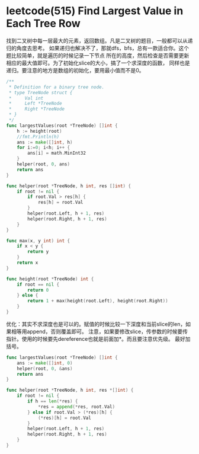 # leetcode(515) Find Largest Value in Each Tree Row

找到二叉树中每一层最大的元素，返回数组。凡是二叉树的题目，一般都可以从递归的角度去思考。
如果递归也解决不了，那就dfs，bfs，总有一款适合你。这个题比较简单，就是遍历的时候记录一下节点
所在的高度，然后检查是否需要更新相应的最大值即可。为了初始化slice的大小，搞了一个求深度的函数，
同样也是递归。要注意的地方是数组的初始化，要用最小值而不是0。

```go
/**
 * Definition for a binary tree node.
 * type TreeNode struct {
 *     Val int
 *     Left *TreeNode
 *     Right *TreeNode
 * }
 */
func largestValues(root *TreeNode) []int {
    h := height(root)
    //fmt.Println(h)
    ans := make([]int, h)
    for i:=0; i<h; i++ {
        ans[i] = math.MinInt32
    }
    helper(root, 0, ans)
    return ans
}

func helper(root *TreeNode, h int, res []int) {
    if root != nil {
        if root.Val > res[h] {
            res[h] = root.Val
        }
        helper(root.Left, h + 1, res)
        helper(root.Right, h + 1, res)
    }
}

func max(x, y int) int {
	if x < y {
		return y
	}
	return x
}

func height(root *TreeNode) int {
	if root == nil {
		return 0
	} else {
		return 1 + max(height(root.Left), height(root.Right))
	}
}
```

优化：其实不求深度也是可以的。赋值的时候比较一下深度和当前slice的len，如果相等用append，否则覆盖即可。
注意，如果要修改slice，传参数的时候要传指针。使用的时候要先dereference也就是前面加*。而且要注意优先级。
最好加括号。

```go
func largestValues(root *TreeNode) []int {
    ans := make([]int, 0)
    helper(root, 0, &ans)
    return ans
}

func helper(root *TreeNode, h int, res *[]int) {
    if root != nil {
        if h == len(*res) {
            *res = append(*res, root.Val)
        } else if root.Val > (*res)[h] {
            (*res)[h] = root.Val
        }
        helper(root.Left, h + 1, res)
        helper(root.Right, h + 1, res)
    }
}
```
